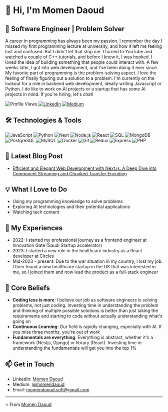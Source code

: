 # 👋 Hi, I'm Momen Daoud

## 🚀 Software Engineer | Problem Solver 

A career in programming has always been my passion. I remember the day I missed my first programming lecture at university, and how it left me feeling lost and confused. But I didn't let that stop me. I turned to YouTube and watched a couple of C++ tutorials, and before I knew it, I was hooked. I loved the idea of building something that people could interact with. A few weeks later, I got into web development, and I've been doing it ever since. My favorite part of programming is the problem-solving aspect. I love the feeling of finally figuring out a solution to a problem. 
I'm currently on the lookout for a role in backend web development, ideally writing Javascript or Python. I do like to work on AI projects or a startup that has some AI projects in mind. If you're hiring, let's chat!

![Profile Views](https://komarev.com/ghpvc/?username=your-github-username&color=brightgreen)
[![LinkedIn](https://img.shields.io/badge/-LinkedIn-blue?style=flat-square&logo=Linkedin&logoColor=white&link=https://www.linkedin.com/in/momen-daoud/)](https://www.linkedin.com/in/momen-daoud/)
[![Medium](https://img.shields.io/badge/-Medium-12100E?style=flat-square&logo=Medium&logoColor=white&link=https://medium.com/@momendaoud)](https://medium.com/@momendaoud)

## 🛠️ Technologies & Tools

![JavaScript](https://img.shields.io/badge/-JavaScript-F7DF1E?style=flat-square&logo=javascript&logoColor=black)
![Python](https://img.shields.io/badge/-Python-3776AB?style=flat-square&logo=Python&logoColor=white)
![Next](https://img.shields.io/badge/-Python-3776AB?style=flat-square&logo=next&logoColor=white)
![Node.js](https://img.shields.io/badge/-Node.js-339933?style=flat-square&logo=Node.js&logoColor=white)
![React](https://img.shields.io/badge/-React-61DAFB?style=flat-square&logo=react&logoColor=black)
![SQL](https://img.shields.io/badge/-SQL-4479A1?style=flat-square&logo=MySQL&logoColor=white)
![MongoDB](https://img.shields.io/badge/-MongoDB-47A248?style=flat-square&logo=mongodb&logoColor=white)
![PostgreSQL](https://img.shields.io/badge/-PostgreSQL-336791?style=flat-square&logo=postgresql&logoColor=white)
![MySQL](https://img.shields.io/badge/-MySQL-4479A1?style=flat-square&logo=mysql&logoColor=white)
![Docker](https://img.shields.io/badge/-Docker-2496ED?style=flat-square&logo=docker&logoColor=white)
![Git](https://img.shields.io/badge/-Git-F05032?style=flat-square&logo=git&logoColor=white)
![Redux](https://img.shields.io/badge/-Redux-764ABC?style=flat-square&logo=redux&logoColor=white)
![Express](https://img.shields.io/badge/-Express-000000?style=flat-square&logo=express&logoColor=white)
![PHP](https://img.shields.io/badge/-PHP-777BB4?style=flat-square&logo=php&logoColor=white)

## 📝 Latest Blog Post

- [Efficient and Elegant Web Development with Next.js: A Deep Dive into Component Streaming and Chunked Transfer Encoding](https://medium.com/@momendaoud/efficient-and-elegant-web-development-with-next-js-6087b3fd86e1)

## 💡 What I Love to Do

- Using my programming knowledge to solve problems
- Exploring AI technologies and their potential applications
- Watching tech content

## 🚀 My Experiences

- 2022: I started my professional journey as a frontend engineer at Innovation Gate (Saudi Startup accelerator)
- 2023: I started a new role in the healthcare industry as a React developer at Circles
- Mid-2023 - present: Due to the war situation in my country, I lost my job. I then found a new healthcare startup in the UK that was interested in me, so I joined them and now lead the product as a full-stack engineer

## 🌟 Core Beliefs

- **Coding less is more**: I believe our job as software engineers is solving problems, not just coding. Investing time in understanding the problem and thinking of multiple possible solutions is better than just taking the requirements and starting to code without actually understanding what's going on
- **Continuous Learning**: Our field is rapidly changing, especially with AI. If you miss three months, you're out of work
- **Fundamentals are everything**: Everything is abstract, whether it's a framework (Nestjs, Django) or library (React). Investing time in understanding the fundamentals will get you into the top 1%

## 📫 Get in Touch

- LinkedIn: [Momen Daoud](https://www.linkedin.com/in/momen-daoud/)
- Medium: [@momendaoud](https://medium.com/@momendaoud)
- Email: momendaoud.soft@gmail.com

---

⭐️ From [Momen Daoud](https://github.com/Momen-Daoud7)
